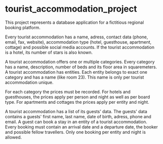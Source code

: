# tourist_accommodation_project

This project represents a database application for a fictitious regional booking platform. 

Every tourist accommodation has a name, adress, contact data (phone, email, fax, website), accommodation type (hotel, guesthouse, apartment, cottage) and possible social media accounts. If the tourist accommodation is a hotel, its number of stars is also known.

A tourist accommodation offers one or multiple categories. Every category has a name, description, number of beds and its floor area in squaremeters. 
A tourist accommodation has entities. Each entity belongs to exact one category and has a name (like room 23). This name is only per tourist accommodation unique. 

For each category the prices must be recorded. For hotels and guesthouses, the prices apply per person and night as well as per board type. For apartments and cottages the prices apply per entity and night. 

A tourist accommodation has a list of its guests' data. The guests' data contains a guests' first name, last name, date of birth, adress, phone and email. 
A guest can book a stay in an entity of a tourist accommodation. Every booking must contain an arrival date and a departure date, the booker and possible fellow travellers.
Only one booking per entity and night is allowed. 
